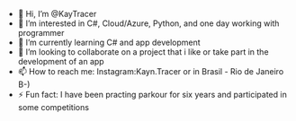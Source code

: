 - 👋 Hi, I’m @KayTracer
- 👀 I’m interested in C#, Cloud/Azure, Python, and one day working with programmer
- 🌱 I’m currently learning C# and app development
- 💞️ I’m looking to collaborate on a project that i like or take part in the development of an app
- 📫 How to reach me: Instagram:Kayn.Tracer or in Brasil - Rio de Janeiro B-)
- ⚡ Fun fact: I have been practing parkour for six years and participated in some competitions

<!---
KayTracer/KayTracer is a ✨ special ✨ repository because its `README.md` (this file) appears on your GitHub profile.
You can click the Preview link to take a look at your changes.
--->
